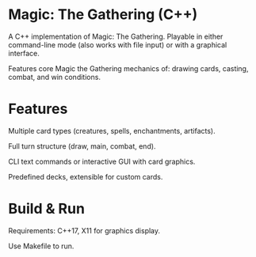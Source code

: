 # Magic: The Gathering (C++)
A C++ implementation of Magic: The Gathering. Playable in either command-line mode (also works with file input) or with a graphical interface.  

Features core Magic the Gathering mechanics of: drawing cards, casting, combat, and win conditions. 


# Features
Multiple card types (creatures, spells, enchantments, artifacts).

Full turn structure (draw, main, combat, end).

CLI text commands or interactive GUI with card graphics.

Predefined decks, extensible for custom cards. 


# Build & Run
Requirements: C++17, X11 for graphics display. 

Use Makefile to run. 
